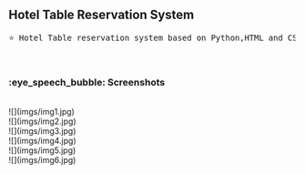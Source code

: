 <h2>Hotel Table Reservation System</h2>

<pre>
⭐ Hotel Table reservation system based on Python,HTML and CSS
</pre>
<br>
<h3>:eye_speech_bubble: Screenshots</h3>
<br>
![](imgs/img1.jpg)
<br>
![](imgs/img2.jpg)
<br>
![](imgs/img3.jpg)
<br>
![](imgs/img4.jpg)
<br>
![](imgs/img5.jpg)
<br>
![](imgs/img6.jpg)
<br>
